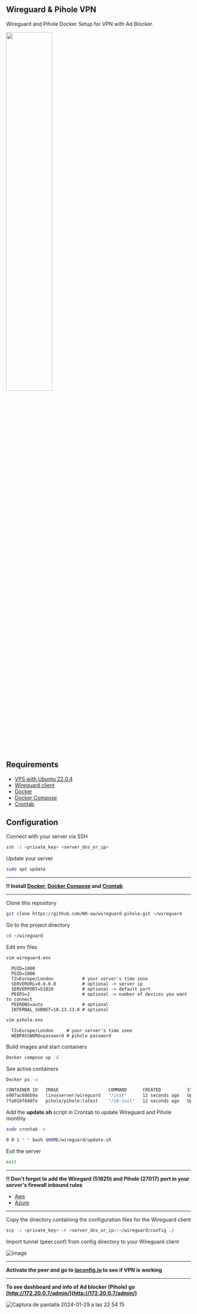 
## Wireguard & Pihole VPN

Wireguard and Pihole Docker Setup for VPN with Ad Blocker.


<img src="https://github.com/W0-ow/wireguard-pihole/assets/121321031/8da1faa7-1026-493f-a489-b64c59699ec6" width=50% height=50%>


## Requirements

- [VPS with Ubuntu 22.0.4](https://aws.amazon.com/es/what-is/vps/)
- [Wireguard client](https://www.wireguard.com/install/)
- [Docker](https://www.digitalocean.com/community/tutorials/how-to-install-and-use-docker-on-ubuntu-22-04)
- [Docker Compose](https://www.digitalocean.com/community/tutorials/how-to-install-and-use-docker-compose-on-ubuntu-22-04)
- [Crontab](https://crontab.guru/)


## Configuration

Connect with your server via SSH

```bash
ssh -i <private_key> <server_dns_or_ip>
```

Update your server

```bash
sudo apt update
```

---

**‼️ Install [Docker](https://www.digitalocean.com/community/tutorials/how-to-install-and-use-docker-on-ubuntu-22-04), [Docker Compose](https://www.digitalocean.com/community/tutorials/how-to-install-and-use-docker-compose-on-ubuntu-22-04) and [Crontab](https://crontab.guru/)**

---

Clone this repository

```bash
git clone https://github.com/W0-ow/wireguard-pihole.git ~/wireguard
```

Go to the project directory

```bash
cd ~/wireguard
```

Edit env files

```bash
vim wireguard.env
```
```env
  PUID=1000
  PGID=1000
  TZ=Europe/London           # your server's time zone
  SERVERURL=0.0.0.0          # optional -> server ip
  SERVERPORT=51820           # optional -> default port
  PEERS=2                    # optional -> number of devices you want to connect
  PEERDNS=auto               # optional
  INTERNAL_SUBNET=10.13.13.0 # optional
```
```bash
vim pihole.env
```
```env
  TZ=Europe/London     # your server's time zone
  WEBPASSWORD=password # pihole password
```

Build images and start containers

```bash
Docker compose up -d
```

See active containers

```bash
Docker ps -a
```

```bash
CONTAINER ID   IMAGE                   COMMAND      CREATED          STATUS                             PORTS                                             NAMES
e907ac686b9a   linuxserver/wireguard   "/init"      12 seconds ago   Up 11 seconds                      0.0.0.0:51820->51820/udp, :::51820->51820/udp     guarguar
7fa024f848fe   pihole/pihole:latest    "/s6-init"   12 seconds ago   Up 11 seconds (health: starting)   53/tcp, 53/udp, 67/tcp, 80/tcp, 443/tcp, 67/udp   pihole
```

Add the **update.sh** script in Crontab to update Wireguard and Pihole monthly

```bash
sudo crontab -e
```

```bash
0 0 1 * * bash $HOME/wireguard/update.sh
```

Exit the server

```bash
exit
```

---

**‼️ Don't forget to add the Wiregard (51820) and Pihole (27017) port in your server's firewall inbound rules**
- [Aws](https://docs.aws.amazon.com/vpc/latest/userguide/vpc-security-groups.html)
- [Azure](https://learn.microsoft.com/en-us/answers/questions/1190066/how-can-i-open-a-port-in-azure-so-that-a-constant)

---

Copy the directory containing the configuration files for the Wireguard client

```bash
scp -i <private_key> -r <server_dns_or_ip>:~/wireguard/config ./
```

Import tunnel (peer.conf) from config directory to your Wireguard client

![image](https://github.com/W0-ow/wireguard-pihole/assets/121321031/fd59be35-3e90-41e5-b193-6b776f140304)

---

**Activate the peer and go to [ipconfig.io](https://ipconfig.io/) to see if VPN is working**

---

**To see dashboard and info of Ad blocker (Pihole) go [http://172.20.0.7/admin/](http://172.20.0.7/admin/)**


![Captura de pantalla 2024-01-29 a las 22 54 15](https://github.com/W0-ow/wireguard-pihole/assets/121321031/04fa7b78-f4d0-46b7-8511-ce25ffa0d8c6)



